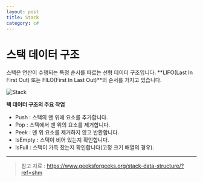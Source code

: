 ```yaml
---
layout: post
title: Stack
category: c#
---
```


# 스택 데이터 구조

스택은 연산이 수행되는 특정 순서를 따르는 선형 데이터 구조입니다.
**LIFO(Last In First Out) 또는 FILO(First In Last Out)**의 순서를 가지고 있습니다.

![Stack](https://media.geeksforgeeks.org/wp-content/cdn-uploads/20230726165552/Stack-Data-Structure.png)

**택 데이터 구조의 주요 작업**
* Push : 스택의 맨 위에 요소를 추가합니다.
* Pop : 스택에서 맨 위의 요소를 제거합니다.
* Peek : 맨 위 요소를 제거하지 않고 반환합니다.
* IsEmpty : 스택이 비어 있는지 확인합니다.
* IsFull : 스택이 가득 찼는지 확인합니다(고정 크기 배열의 경우).


___
> 참고 자료 : https://www.geeksforgeeks.org/stack-data-structure/?ref=shm